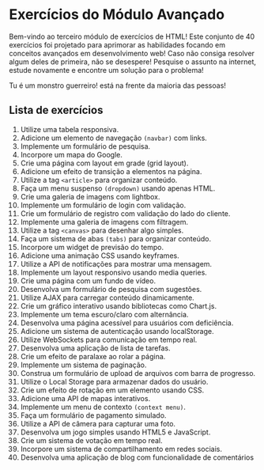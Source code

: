 # Exercícios do Módulo Avançado

Bem-vindo ao terceiro módulo de exercícios de HTML! Este conjunto de 40 exercícios foi projetado para aprimorar as habilidades focando em conceitos avançados em desenvolvimento web! Caso não consiga resolver algum deles de primeira, não se desespere! Pesquise o assunto na internet, estude novamente e encontre um solução para o problema!

Tu é um monstro guerreiro! está na frente da maioria das pessoas!

## Lista de exercícios

1. Utilize uma tabela responsiva.
2. Adicione um elemento de navegação ```(navbar)``` com links.
3. Implemente um formulário de pesquisa.
4. Incorpore um mapa do Google.
5. Crie uma página com layout em grade (grid layout).
6. Adicione um efeito de transição a elementos na página.
7. Utilize a tag ```<article>``` para organizar conteúdo.
8. Faça um menu suspenso ```(dropdown)``` usando apenas HTML.
9. Crie uma galeria de imagens com lightbox.
10. Implemente um formulário de login com validação.
11. Crie um formulário de registro com validação do lado do cliente.
12. Implemente uma galeria de imagens com filtragem.
13. Utilize a tag ```<canvas>``` para desenhar algo simples.
14. Faça um sistema de abas ```(tabs)``` para organizar conteúdo.
15. Incorpore um widget de previsão do tempo.
16. Adicione uma animação CSS usando keyframes.
17. Utilize a API de notificações para mostrar uma mensagem.
18. Implemente um layout responsivo usando media queries.
19. Crie uma página com um fundo de vídeo.
20. Desenvolva um formulário de pesquisa com sugestões.
21. Utilize AJAX para carregar conteúdo dinamicamente.
22. Crie um gráfico interativo usando bibliotecas como Chart.js.
23. Implemente um tema escuro/claro com alternância.
24. Desenvolva uma página acessível para usuários com deficiência.
25. Adicione um sistema de autenticação usando localStorage.
26. Utilize WebSockets para comunicação em tempo real.
27. Desenvolva uma aplicação de lista de tarefas.
28. Crie um efeito de paralaxe ao rolar a página.
29. Implemente um sistema de paginação.
30. Construa um formulário de upload de arquivos com barra de progresso.
31. Utilize o Local Storage para armazenar dados do usuário.
32. Crie um efeito de rotação em um elemento usando CSS.
33. Adicione uma API de mapas interativos.
34. Implemente um menu de contexto ```(context menu)```.
35. Faça um formulário de pagamento simulado.
36. Utilize a API de câmera para capturar uma foto.
37. Desenvolva um jogo simples usando HTML5 e JavaScript.
38. Crie um sistema de votação em tempo real.
39. Incorpore um sistema de compartilhamento em redes sociais.
40. Desenvolva uma aplicação de blog com funcionalidade de comentários